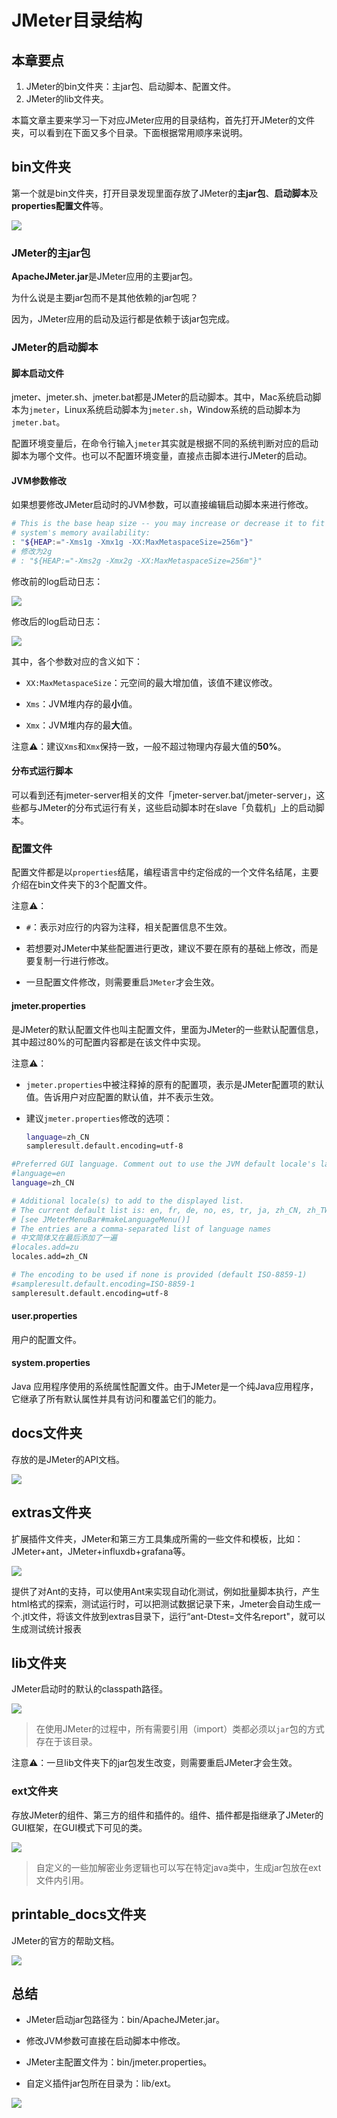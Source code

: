 # JMeter目录结构

## 本章要点
1. JMeter的bin文件夹：主jar包、启动脚本、配置文件。
2. JMeter的lib文件夹。

本篇文章主要来学习一下对应JMeter应用的目录结构，首先打开JMeter的文件夹，可以看到在下面又多个目录。下面根据常用顺序来说明。

## bin文件夹

第一个就是bin文件夹，打开目录发现里面存放了JMeter的**主jar包**、**启动脚本**及**properties配置文件**等。

![](https://cdn.jsdelivr.net/gh/TesterDevSoul/pic/manual/20230215135833.png)

### JMeter的主jar包

**ApacheJMeter.jar**是JMeter应用的主要jar包。

为什么说是主要jar包而不是其他依赖的jar包呢？

因为，JMeter应用的启动及运行都是依赖于该jar包完成。

### JMeter的启动脚本

#### 脚本启动文件

jmeter、jmeter.sh、jmeter.bat都是JMeter的启动脚本。其中，Mac系统启动脚本为`jmeter`，Linux系统启动脚本为`jmeter.sh`，Window系统的启动脚本为`jmeter.bat`。

配置环境变量后，在命令行输入`jmeter`其实就是根据不同的系统判断对应的启动脚本为哪个文件。也可以不配置环境变量，直接点击脚本进行JMeter的启动。

#### JVM参数修改

如果想要修改JMeter启动时的JVM参数，可以直接编辑启动脚本来进行修改。

```bash
# This is the base heap size -- you may increase or decrease it to fit your
# system's memory availability:
: "${HEAP:="-Xms1g -Xmx1g -XX:MaxMetaspaceSize=256m"}"
# 修改为2g
# : "${HEAP:="-Xms2g -Xmx2g -XX:MaxMetaspaceSize=256m"}"
```
修改前的log启动日志：

![](https://cdn.jsdelivr.net/gh/TesterDevSoul/pic/manual/20230215143008.png)

修改后的log启动日志：

![](https://cdn.jsdelivr.net/gh/TesterDevSoul/pic/manual/20230215142855.png)


其中，各个参数对应的含义如下：

- `XX:MaxMetaspaceSize`：元空间的最大增加值，该值不建议修改。

- `Xms`：JVM堆内存的最**小**值。

- `Xmx`：JVM堆内存的最**大**值。

注意⚠️：建议`Xms`和`Xmx`保持一致，一般不超过物理内存最大值的**50%**。

#### 分布式运行脚本

可以看到还有jmeter-server相关的文件「jmeter-server.bat/jmeter-server」，这些都与JMeter的分布式运行有关，这些启动脚本时在slave「负载机」上的启动脚本。

###  配置文件

配置文件都是以`properties`结尾，编程语言中约定俗成的一个文件名结尾，主要介绍在bin文件夹下的3个配置文件。



注意⚠️：

- `#`：表示对应行的内容为注释，相关配置信息不生效。

- 若想要对JMeter中某些配置进行更改，建议不要在原有的基础上修改，而是要复制一行进行修改。
  
- 一旦配置文件修改，则需要重启`JMeter`才会生效。


#### jmeter.properties

是JMeter的默认配置文件也叫主配置文件，里面为JMeter的一些默认配置信息，其中超过80%的可配置内容都是在该文件中实现。

注意⚠️：

- `jmeter.properties`中被注释掉的原有的配置项，表示是JMeter配置项的默认值。告诉用户对应配置的默认值，并不表示生效。

- 建议`jmeter.properties`修改的选项：
	```bash
	language=zh_CN
	sampleresult.default.encoding=utf-8
	```
```bash
#Preferred GUI language. Comment out to use the JVM default locale's language.
#language=en
language=zh_CN

# Additional locale(s) to add to the displayed list.
# The current default list is: en, fr, de, no, es, tr, ja, zh_CN, zh_TW, pl, pt_BR
# [see JMeterMenuBar#makeLanguageMenu()]
# The entries are a comma-separated list of language names
# 中文简体又在最后添加了一遍
#locales.add=zu 
locales.add=zh_CN

# The encoding to be used if none is provided (default ISO-8859-1)
#sampleresult.default.encoding=ISO-8859-1
sampleresult.default.encoding=utf-8
```


#### user.properties

用户的配置文件。

#### system.properties

Java 应用程序使用的系统属性配置文件。由于JMeter是一个纯Java应用程序，它继承了所有默认属性并具有访问和覆盖它们的能力。 

## docs文件夹

存放的是JMeter的API文档。

![](https://cdn.jsdelivr.net/gh/TesterDevSoul/pic/manual/20230215150947.png)

## extras文件夹

扩展插件文件夹，JMeter和第三方工具集成所需的一些文件和模板，比如：JMeter+ant，JMeter+influxdb+grafana等。

![](https://cdn.jsdelivr.net/gh/TesterDevSoul/pic/manual/20230215151149.png)


提供了对Ant的支持，可以使用Ant来实现自动化测试，例如批量脚本执行，产生html格式的探索，测试运行时，可以把测试数据记录下来，Jmeter会自动生成一个.jtl文件，将该文件放到extras目录下，运行“ant-Dtest=文件名report"，就可以生成测试统计报表


## lib文件夹

JMeter启动时的默认的classpath路径。

![](https://cdn.jsdelivr.net/gh/TesterDevSoul/pic/manual/20230215151339.png)

>在使用JMeter的过程中，所有需要引用（import）类都必须以`jar`包的方式存在于该目录。

注意⚠️：一旦lib文件夹下的jar包发生改变，则需要重启JMeter才会生效。

### ext文件夹

存放JMeter的组件、第三方的组件和插件的。组件、插件都是指继承了JMeter的GUI框架，在GUI模式下可见的类。

![](https://cdn.jsdelivr.net/gh/TesterDevSoul/pic/manual/20230215151618.png)

>自定义的一些加解密业务逻辑也可以写在特定java类中，生成jar包放在ext文件内引用。

## printable_docs文件夹

JMeter的官方的帮助文档。

![](https://cdn.jsdelivr.net/gh/TesterDevSoul/pic/manual/20230215151817.png)


## 总结

- JMeter启动jar包路径为：bin/ApacheJMeter.jar。

- 修改JVM参数可直接在启动脚本中修改。

- JMeter主配置文件为：bin/jmeter.properties。

- 自定义插件jar包所在目录为：lib/ext。

![](https://cdn.jsdelivr.net/gh/TesterDevSoul/pic/manual/20230215163042.png)